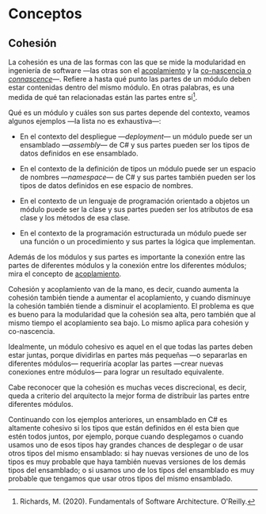# Conceptos

## Cohesión

La cohesión es una de las formas con las que se mide la modularidad en
ingeniería de software —las otras son el [acoplamiento](./4_Acoplamiento.md) y
la [co-nascencia o *connascence*](./4_Connascence.md)—. Refiere a hasta qué
punto las partes de un módulo deben estar contenidas dentro del mismo módulo. En
otras palabras, es una medida de qué tan relacionadas están las partes entre
sí[^1].

Qué es un módulo y cuáles son sus partes depende del contexto, veamos algunos
ejemplos —la lista no es exhaustiva—:

* En el contexto del despliegue —*deployment*— un módulo puede ser un ensamblado
  —*assembly*— de C# y sus partes pueden ser los tipos de datos definidos en ese
  ensamblado.

* En el contexto de la definición de tipos un módulo puede ser un espacio de
  nombres —*namespace*— de C# y sus partes también pueden ser los tipos de datos
  definidos en ese espacio de nombres.

* En el contexto de un lenguaje de programación orientado a objetos un módulo
  puede ser la clase y sus partes pueden ser los atributos de esa clase y los
  métodos de esa clase.

* En el contexto de la programación estructurada un módulo puede ser una función
  o un procedimiento y sus partes la lógica que implementan.

Además de los módulos y sus partes es importante la conexión entre las partes de
diferentes módulos y la conexión entre los diferentes módulos; mira el concepto
de [acoplamiento](./4_Acoplamiento.md).

Cohesión y acoplamiento van de la mano, es decir, cuando aumenta la cohesión
también tiende a aumentar el acoplamiento, y cuando disminuye la cohesión
también tiende a disminuir el acoplamiento. El problema es que es bueno para la
modularidad que la cohesión sea alta, pero también que al mismo tiempo el
acoplamiento sea bajo. Lo mismo aplica para cohesión y co-nascencia.

Idealmente, un módulo cohesivo es aquel en el que todas las partes deben estar
juntas, porque dividirlas en partes más pequeñas —o separarlas en diferentes
módulos— requeriría acoplar las partes —crear nuevas conexiones entre módulos—
para lograr un resultado equivalente.

Cabe reconocer que la cohesión es muchas veces discrecional, es decir, queda a
criterio del arquitecto la mejor forma de distribuir las partes entre diferentes
módulos.

Continuando con los ejemplos anteriores, un ensamblado en C# es altamente
cohesivo si los tipos que están definidos en él esta bien que estén todos
juntos, por ejemplo, porque cuando desplegamos o cuando usamos uno de esos tipos
hay grandes chances de desplegar o de usar otros tipos del mismo ensamblado: si
hay nuevas versiones de uno de los tipos es muy probable que haya también nuevas
versiones de los demás tipos del ensamblado; o si usamos uno de los tipos del
ensamblado es muy probable que tengamos que usar otros tipos del mismo
ensamblado.

[^1]: Richards, M. (2020). Fundamentals of Software Architecture. O'Reilly.
